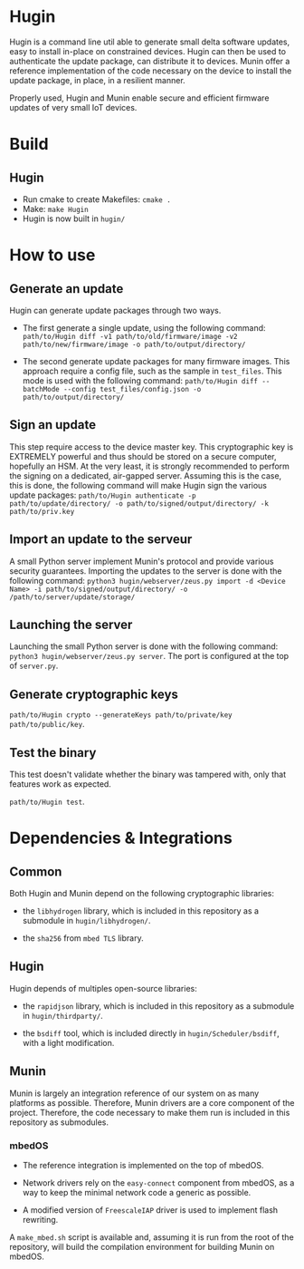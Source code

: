 # Hugin

Hugin is a command line util able to generate small delta software updates, easy to install in-place on constrained devices. Hugin can then be used to authenticate the update package, can distribute it to devices. Munin offer a reference implementation of the code necessary on the device to install the update package, in place, in a resilient manner.

Properly used, Hugin and Munin enable secure and efficient firmware updates of very small IoT devices.

# Build

## Hugin

- Run cmake to create Makefiles: `cmake .`
- Make: `make Hugin`
- Hugin is now built in `hugin/`

# How to use

## Generate an update

Hugin can generate update packages through two ways.

- The first generate a single update, using the following command: `path/to/Hugin diff -v1 path/to/old/firmware/image -v2 path/to/new/firmware/image -o path/to/output/directory/`

- The second generate update packages for many firmware images. This approach require a config file, such as the sample in `test_files`. This mode is used with the following command: `path/to/Hugin diff --batchMode --config test_files/config.json -o path/to/output/directory/`

## Sign an update

This step require access to the device master key. This cryptographic key is EXTREMELY powerful and thus should be stored on a secure computer, hopefully an HSM. At the very least, it is strongly recommended to perform the signing on a dedicated, air-gapped server.
Assuming this is the case, this is done, the following command will make Hugin sign the various update packages: `path/to/Hugin authenticate -p path/to/update/directory/ -o path/to/signed/output/directory/ -k path/to/priv.key`

## Import an update to the serveur

A small Python server implement Munin's protocol and provide various security guarantees.
Importing the updates to the server is done with the following command: `python3 hugin/webserver/zeus.py import -d <Device Name> -i path/to/signed/output/directory/ -o /path/to/server/update/storage/`

## Launching the server

Launching the small Python server is done with the following command: `python3 hugin/webserver/zeus.py server`.
The port is configured at the top of `server.py`.

## Generate cryptographic keys

`path/to/Hugin crypto --generateKeys path/to/private/key path/to/public/key`.

## Test the binary

This test doesn't validate whether the binary was tampered with, only that features work as expected.

`path/to/Hugin test`.

# Dependencies & Integrations

## Common

Both Hugin and Munin depend on the following cryptographic libraries:

* the `libhydrogen` library, which is included in this repository as a submodule in `hugin/libhydrogen/`.

* the `sha256` from `mbed TLS` library.

## Hugin

Hugin depends of multiples open-source libraries:

* the `rapidjson` library, which is included in this repository as a submodule in `hugin/thirdparty/`.

* the `bsdiff` tool, which is included directly in `hugin/Scheduler/bsdiff`, with a light modification.

## Munin

Munin is largely an integration reference of our system on as many platforms as possible. Therefore, Munin drivers are a core component of the project. Therefore, the code necessary to make them run is included in this repository as submodules.

### mbedOS

* The reference integration is implemented on the top of mbedOS.

* Network drivers rely on the `easy-connect` component from mbedOS, as a way to keep the minimal network code a generic as possible.

* A modified version of `FreescaleIAP` driver is used to implement flash rewriting.

A `make_mbed.sh` script is available and, assuming it is run from the root of the repository, will build the compilation environment for building Munin on mbedOS.